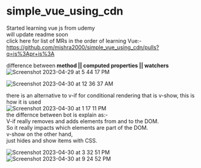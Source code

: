 # simple_vue_using_cdn

Started learning vue js from udemy<br />
will update readme soon<br />
click here for list of MRs in the order of learning Vue:- https://github.com/mishra2000/simple_vue_using_cdn/pulls?q=is%3Apr+is%3A<br />

difference between **method || computed properties || watchers**
![Screenshot 2023-04-29 at 5 44 17 PM](https://user-images.githubusercontent.com/50536949/235302023-72314848-835a-4130-ace2-4c41cf955aa8.png)

![Screenshot 2023-04-30 at 12 36 37 AM](https://user-images.githubusercontent.com/50536949/235320100-64f6e190-ba1d-45d7-9475-1adccb1304c3.png)


there is an alternative to v-if for conditional rendering that is v-show, this is how it is used<br />
![Screenshot 2023-04-30 at 1 17 11 PM](https://user-images.githubusercontent.com/50536949/235341916-8182a597-e9eb-4459-8a89-ace4d012e676.png) <br />
the differnce between bot is explain as:- <br />
V-if really removes and adds elements from and to the DOM.<br />
So it really impacts which elements are part of the DOM.<br />
v-show on the other hand,<br />
just hides and show items with CSS.<br />

![Screenshot 2023-04-30 at 3 32 51 PM](https://user-images.githubusercontent.com/50536949/235347279-9030e86d-7e4d-4221-8271-ff50fa2ddf93.png)
![Screenshot 2023-04-30 at 9 24 52 PM](https://user-images.githubusercontent.com/50536949/235363103-f81dc4fa-b5cd-4c1f-9bee-b12a608591fe.png)
